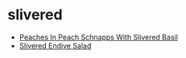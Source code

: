 # slivered

 * [Peaches In Peach Schnapps With Slivered Basil](index/p/peaches-in-peach-schnapps-with-slivered-basil-105372.json)
 * [Slivered Endive Salad](index/s/slivered-endive-salad-14071.json)
